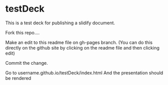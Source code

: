 testDeck
========

This is a test deck for publishing a slidify document.

Fork this repo....

Make an edit to this readme file on gh-pages branch. (You can do this directly on the github site by clicking on the readme file and then clicking edit)

Commit the change.

Go to username.github.io/testDeck/index.html
And the presentation should be rendered


